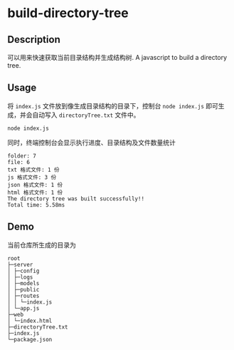 # build-directory-tree

## Description

可以用来快速获取当前目录结构并生成结构树.
A javascript to build a directory tree.

## Usage

将 `index.js` 文件放到像生成目录结构的目录下，控制台 `node index.js` 即可生成，并会自动写入 `directoryTree.txt` 文件中。
```
node index.js
```
同时，终端控制台会显示执行进度、目录结构及文件数量统计
```
folder: 7
file: 6
txt 格式文件: 1 份
js 格式文件: 3 份
json 格式文件: 1 份
html 格式文件: 1 份
The directory tree was built successfully!! 
Total time: 5.58ms
```
## Demo

当前仓库所生成的目录为

```
root
├─server
│ ├─config
│ ├─logs
│ ├─models
│ ├─public
│ ├─routes
│ │ └─index.js
│ └─app.js
├─web
│ └─index.html
├─directoryTree.txt
├─index.js
└─package.json
```
